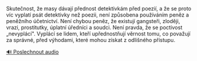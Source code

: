 
Skutečnost, že masy dávají přednost detektivkám před poezií, a že se proto víc vyplatí psát detektivky než poezii, není způsobena používáním peněz a peněžního účetnictví. Není chybou peněz, že existují gangsteři, zloději, vrazi, prostitutky, úplatní úředníci a soudci. Není pravda, že se poctivost „nevyplácí". Vyplácí se lidem, kteří upřednostňují věrnost tomu, co považují za správné, před výhodami, které mohou získat z odlišného přístupu.

[🔊 Poslechnout audio](/data/7-paragraphs/audio/chapter_42/para_013-Skutenost-e-masy-dvaj-pednost-detektivkm-p.mp3)
